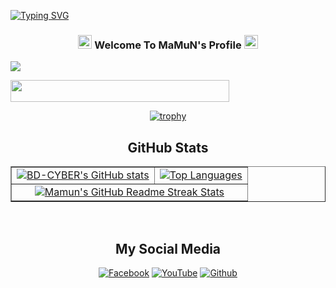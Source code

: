 <a href="https://git.io/typing-svg"><img src="https://readme-typing-svg.herokuapp.com?font=Fira+Code&weight=4000&size=35&pause=1000&color=FF0A0A&background=693CB300&width=500&height=80&lines=Hi+Bro+My+Name+Is+Mamun.;I+am+BANGLADESHI+Spammer.;Please+Support+me." alt="Typing SVG" /></a>

<h3 align="center">
  <img src="https://emoji.discord.st/emojis/768b108d-274f-4f44-a634-8477b16efce7.gif" width="22">
    Welcome To MaMuN's Profile  
  <img src="https://emoji.discord.st/emojis/768b108d-274f-4f44-a634-8477b16efce7.gif" width="22">
</h3>
<img src="https://github.com/BD-CYBER/BD-CYBER/blob/17023b67cc0fb06d135048a365a1f7230b0c0eff/InShot_20230207_203014922.jpg">

<a href="https://visitorbadge.io/status?path=https%3A%2F%2Fgithub.com%2FMAMUN-YOUR-PAPA%2Fgithub-BD-CYBER"><img src="https://api.visitorbadge.io/api/visitors?path=https%3A%2F%2Fgithub.com%2FMAMUN-YOUR-PAPA%2Fgithub-BD-CYBER&label=MAMUN'S%20GITHUB%20VISITOR&labelColor=%23697689&countColor=%23dce775&labelStyle=upper" width="350" height="35"></a>
<center>
<a href="https://github.com/BD-CYBER"><img title="trophy" src="https://github-profile-trophy.vercel.app/?username=BD-CYBER&theme=monokai"></a>

<h2> <B> GitHub Stats </B></h2>

<table border="1">
  <tr>
    <td valign="top"><a href="https://github.com/BD-CYBER/github-readme-stats"> <img src="https://github-readme-stats.vercel.app/api?username=BD-CYBER&count_private=true&show_icons=true&icon_color=FFA500&title_color=f4791f&bg_color=0,03071e,0F2027,03071e&text_color=abcdef&border_radius=10" alt ="BD-CYBER's GitHub stats"/></td> </a>
    <td valign="top"> <a href="https://github.com/BD-CYBER/github-readme-stats"> <img src="https://github-readme-stats.vercel.app/api/top-langs/?username=BD-CYBER&layout=compact&langs_count=10" alt ="Top Languages"/></td>
    </a>
  </tr>
   <tr>
    <td colspan="2" align="center"> <a href="https://git.io/streak-stats"> <img src="http://github-readme-streak-stats.herokuapp.com?user=BD-CYBER&hide_border=true&background=f6f8fa&stroke=001427&ring=e36414&fire=e36414&currStreakNum=03045e&sideNums=03045e&currStreakLabel=03045e&sideLabels=240046&dates=fb5607&date_format=j%20M%5B%20Y%5D" alt ="Mamun's GitHub Readme Streak Stats"/> </a>  </td> 
    
  </tr>
</table>
<br>

## My Social Media
<p align="center">
<a href="https://www.facebook.com/1074842028"><img title="Facebook" src="https://img.shields.io/badge/Facebook-puple?style=for-the-badge&logo=facebook"></a>
<a href="https://youtube.com/@iTechhouse"><img title="YouTube" src="https://img.shields.io/badge/YOUTUBE-red?style=for-the-badge&logo=YouTube"></a>
<a href="https://github.com/BD-CYBER"><img title="Github" src="https://img.shields.io/badge/Github-green?style=for-the-badge&logo=github"></a>
